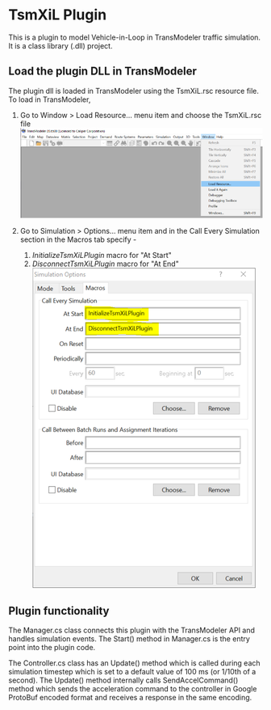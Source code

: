 ﻿# TsmXiL Plugin

This is a plugin to model Vehicle-in-Loop in TransModeler traffic simulation. It is a class library (.dll) project.

## Load the plugin DLL in TransModeler

The plugin dll is loaded in TransModeler using the TsmXiL.rsc resource file. To load in TransModeler,

 1. Go to Window > Load Resource... menu item and choose the TsmXiL.rsc file\
 ![image info](./images/loadResource.png)

 2. Go to Simulation > Options... menu item and in the Call Every Simulation section in the Macros tab specify -
    1. *InitializeTsmXiLPlugin* macro for "At Start"
    2. *DisconnectTsmXiLPlugin* macro for "At End"\
   ![image info](./images/simOptions.PNG)

## Plugin functionality

The Manager.cs class connects this plugin with the TransModeler API and handles simulation events. The Start() method in Manager.cs is the entry point into the plugin code.

The Controller.cs class has an Update() method which is called during each simulation timestep which is set to a default value of 100 ms (or 1/10th of a second). The Update() method internally calls SendAccelCommand() method which sends the acceleration command to the controller in Google ProtoBuf encoded format and receives a response in the same encoding.
